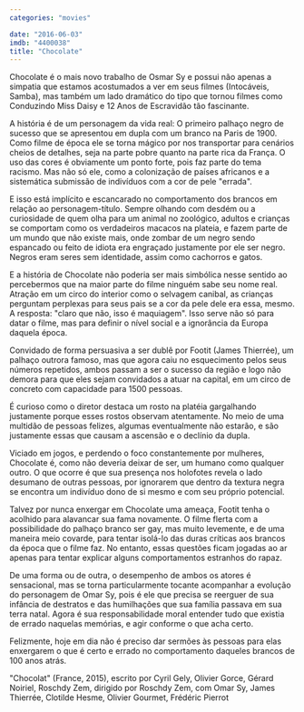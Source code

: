 ```yaml
---
categories: "movies"

date: "2016-06-03"
imdb: "4400038"
title: "Chocolate"
---
```

Chocolate é o mais novo trabalho de Osmar Sy e possui não apenas a simpatia que estamos acostumados a ver em seus filmes (Intocáveis, Samba), mas também um lado dramático do tipo que tornou filmes como Conduzindo Miss Daisy e 12 Anos de Escravidão tão fascinante.

A história é de um personagem da vida real: O primeiro palhaço negro de sucesso que se apresentou em dupla com um branco na Paris de 1900. Como filme de época ele se torna mágico por nos transportar para cenários cheios de detalhes, seja na parte pobre quanto na parte rica da França. O uso das cores é obviamente um ponto forte, pois faz parte do tema racismo. Mas não só ele, como a colonização de países africanos e a sistemática submissão de indivíduos com a cor de pele "errada".

E isso está implícito e escancarado no comportamento dos brancos em relação ao personagem-título. Sempre olhando com desdém ou a curiosidade de quem olha para um animal no zoológico, adultos e crianças se comportam como os verdadeiros macacos na plateia, e fazem parte de um mundo que não existe mais, onde zombar de um negro sendo espancado ou feito de idiota era engraçado justamente por ele ser negro. Negros eram seres sem identidade, assim como cachorros e gatos.

E a história de Chocolate não poderia ser mais simbólica nesse sentido ao percebermos que na maior parte do filme ninguém sabe seu nome real. Atração em um circo do interior como o selvagem canibal, as crianças perguntam perplexas para seus pais se a cor da pele dele era essa, mesmo. A resposta: "claro que não, isso é maquiagem". Isso serve não só para datar o filme, mas para definir o nível social e a ignorância da Europa daquela época.

Convidado de forma persuasiva a ser dublê por Footit (James Thierrée), um palhaço outrora famoso, mas que agora caiu no esquecimento pelos seus números repetidos, ambos passam a ser o sucesso da região e logo não demora para que eles sejam convidados a atuar na capital, em um circo de concreto com capacidade para 1500 pessoas.

É curioso como o diretor destaca um rosto na platéia gargalhando justamente porque esses rostos observam atentamente. No meio de uma multidão de pessoas felizes, algumas eventualmente não estarão, e são justamente essas que causam a ascensão e o declínio da dupla.

Viciado em jogos, e perdendo o foco constantemente por mulheres, Chocolate é, como não deveria deixar de ser, um humano como qualquer outro. O que ocorre é que sua presença nos holofotes revela o lado desumano de outras pessoas, por ignorarem que dentro da textura negra se encontra um indivíduo dono de si mesmo e com seu próprio potencial.

Talvez por nunca enxergar em Chocolate uma ameaça, Footit tenha o acolhido para alavancar sua fama novamente. O filme flerta com a possibilidade do palhaço branco ser gay, mas muito levemente, e de uma maneira meio covarde, para tentar isolá-lo das duras críticas aos brancos da época que o filme faz. No entanto, essas questões ficam jogadas ao ar apenas para tentar explicar alguns comportamentos estranhos do rapaz.

De uma forma ou de outra, o desempenho de ambos os atores é sensacional, mas se torna particularmente tocante acompanhar a evolução do personagem de Omar Sy, pois é ele que precisa se reerguer de sua infância de destratos e das humilhações que sua família passava em sua terra natal. Agora é sua responsabilidade moral entender tudo que existia de errado naquelas memórias, e agir conforme o que acha certo.

Felizmente, hoje em dia não é preciso dar sermões às pessoas para elas enxergarem o que é certo e errado no comportamento daqueles brancos de 100 anos atrás.

"Chocolat" (France, 2015), escrito por Cyril Gely, Olivier Gorce, Gérard Noiriel, Roschdy Zem, dirigido por Roschdy Zem, com Omar Sy, James Thierrée, Clotilde Hesme, Olivier Gourmet, Frédéric Pierrot


